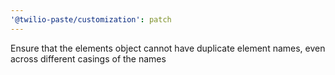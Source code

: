 ```yaml
---
'@twilio-paste/customization': patch
---
```


Ensure that the elements object cannot have duplicate element names, even across different casings of the names
